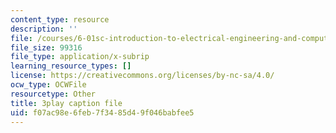 ```yaml
---
content_type: resource
description: ''
file: /courses/6-01sc-introduction-to-electrical-engineering-and-computer-science-i-spring-2011/f07ac98e6feb7f3485d49f046babfee5_5sLFTc10kg8.srt
file_size: 99316
file_type: application/x-subrip
learning_resource_types: []
license: https://creativecommons.org/licenses/by-nc-sa/4.0/
ocw_type: OCWFile
resourcetype: Other
title: 3play caption file
uid: f07ac98e-6feb-7f34-85d4-9f046babfee5
---
```

